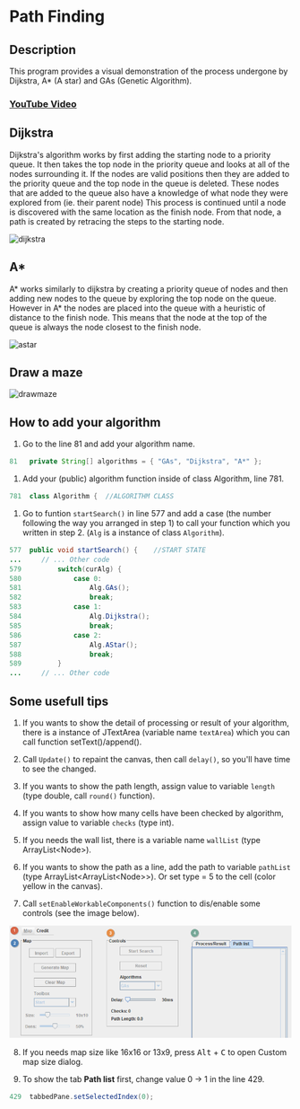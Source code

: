 # Path Finding

## Description
This program provides a visual demonstration of the process undergone by Dijkstra, A* (A star) and GAs (Genetic Algorithm).

### [YouTube Video](https://www.youtube.com/watch?v=xGdBwdd_FLc&t)

## Dijkstra
Dijkstra's algorithm works by first adding the starting node to a priority queue. It then takes the top node in the priority queue and looks at all of the nodes surrounding it. If the nodes are valid positions then they are added to the priority queue and the top node in the queue is deleted. These nodes that are added to the queue also have a knowledge of what node they were explored from (ie. their parent node) This process is continued until a node is discovered with the same location as the finish node. From that node, a path is created by retracing the steps to the starting node. 

![dijkstra](https://user-images.githubusercontent.com/36581610/50039437-a6cd8e80-0000-11e9-865a-1c6062046d4f.gif)

## A*
A* works similarly to dijkstra by creating a priority queue of nodes and then adding new nodes to the queue by exploring the top node on the queue. However in A* the nodes are placed into the queue with a heuristic of distance to the finish node. This means that the node at the top of the queue is always the node closest to the finish node.

![astar](https://user-images.githubusercontent.com/36581610/50039438-af25c980-0000-11e9-9fda-f96a2ee6cb2e.gif)

## Draw a maze
![drawmaze](https://user-images.githubusercontent.com/36581610/51815322-197f8a00-228e-11e9-80c9-b088d76b3ba2.gif)

## How to add your algorithm

1. Go to the line 81 and add your algorithm name.

```java
81   private String[] algorithms = { "GAs", "Dijkstra", "A*" };
```

1. Add your (public) algorithm function inside of class Algorithm, line 781.

```java
781  class Algorithm {	//ALGORITHM CLASS
```

1. Go to funtion ```startSearch()``` in line 577 and add a case (the number following the way you arranged in step 1) to call your function which you written in step 2. (```Alg``` is a instance of class ```Algorithm```).

```java
577  public void startSearch() {	//START STATE
...     // ... Other code
579         switch(curAlg) {
580             case 0:
581                 Alg.GAs();
582                 break;
583             case 1:
584                 Alg.Dijkstra();
585                 break;
586             case 2:
587                 Alg.AStar();
588                 break;
589         }
...     // ... Other code
```

## Some usefull tips

1. If you wants to show the detail of processing or result of your algorithm, there is a instance of JTextArea (variable name ```textArea```) which you can call function setText()/append().

2. Call ```Update()``` to repaint the canvas, then call ```delay()```, so you'll have time to see the changed.

3. If you wants to show the path length, assign value to variable ```length``` (type double, call ```round()``` function).

4. If you wants to show how many cells have been checked by algorithm, assign value to variable ```checks``` (type int).

5. If you needs the wall list, there is a variable name ```wallList``` (type ArrayList\<Node\>).

6. If you wants to show the path as a line, add the path to variable ```pathList``` (type ArrayList\<ArrayList\<Node\>\>). Or set type = 5 to the cell (color yellow in the canvas).

7. Call ```setEnableWorkableComponents()``` function to dis/enable some controls (see the image below).

![control disable](./screenshots/control-disable.png)

8. If you needs map size like 16x16 or 13x9, press <kbd>Alt</kbd> + <kbd>C</kbd> to open Custom map size dialog.

9.  To show the tab **Path list** first, change value 0 &rarr; 1 in the line 429.
    
```java
429  tabbedPane.setSelectedIndex(0);
```